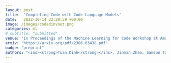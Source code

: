 ```yaml
---
layout: post
title:  "Completing Code with Code Language Models"
date:   2022-10-14 22:20:59 +00:00
image: /images/codedinvnet.png
categories: ml
# subtitle: "submitted"
venue: "In Proceedings of the Machine Learning for Code Workshop at Amazon Machine Learning Conference (ML for code)"
arxiv: "https://arxiv.org/pdf/2306.03438.pdf"
badge: "preprint"
authors: "<ins><strong>Tuan Dinh</strong></ins>, Jinman Zhao, Samson Tan, Renato Negrinho, Sheng Zha, George Karypis"
---
```

<!-- [Presented Slides](){:target="_blank"} -->

